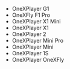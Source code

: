 - OneXPlayer G1
- OneXFly F1 Pro
- OneXPlayer X1 Mini
- OneXPlayer X1
- OneXPlayer 2
- OneXPlayer Mini Pro
- OneXPlayer Mini
- OneXPlayer 1S
- OneXPlayer OneXFly
